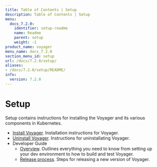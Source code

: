 ```yaml
---
title: Table of Contents | Setup
description: Table of Contents | Setup
menu:
  docs_7.2.0:
    identifier: setup-readme
    name: Readme
    parent: setup
    weight: -1
product_name: voyager
menu_name: docs_7.2.0
section_menu_id: setup
url: /docs/7.2.0/setup/
aliases:
- /docs/7.2.0/setup/README/
info:
  version: 7.2.0
---
```


# Setup

Setup contains instructions for installing the Voyager and its various components in Kubernetes.

- [Install Voyager](/docs/7.2.0/setup/install). Installation instructions for Voyager.
- [Uninstall Voyager](/docs/7.2.0/setup/uninstall). Instructions for uninstallating Voyager.
- Developer Guide
  - [Overview](/docs/7.2.0/setup/developer-guide/overview). Outlines everything you need to know from setting up your dev environment to how to build and test Voyager.
  - [Release process](/docs/7.2.0/setup/developer-guide/release). Steps for releasing a new version of Voyager.
